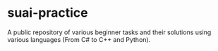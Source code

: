 # suai-practice
A public repository of various beginner tasks and their solutions using various languages (From C# to C++ and Python).
